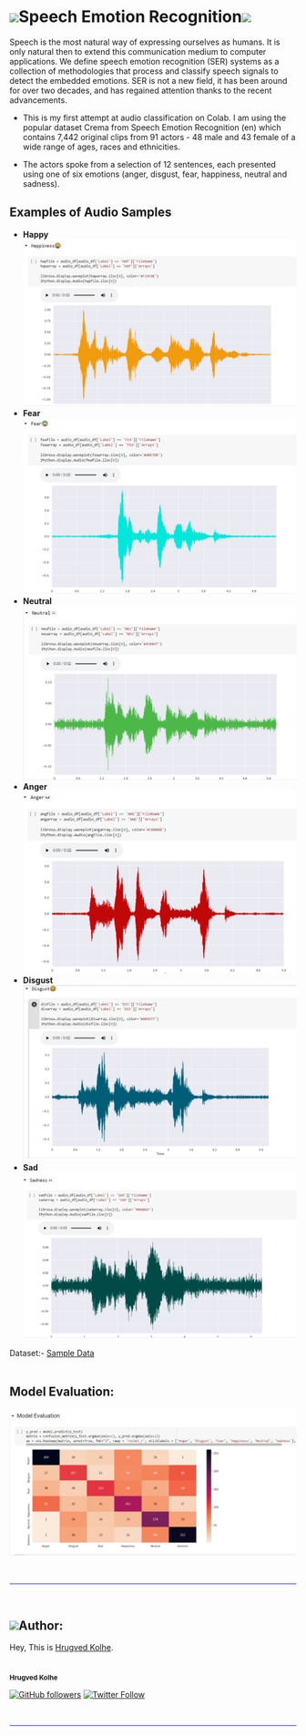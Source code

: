 # <img src="https://media.giphy.com/media/iY8CRBdQXODJSCERIr/giphy.gif" width="30px">Speech Emotion Recognition<img src="https://media.giphy.com/media/iY8CRBdQXODJSCERIr/giphy.gif" width="30px">

Speech is the most natural way of expressing ourselves as humans. It is only natural then to extend this communication medium to computer applications. We define speech emotion recognition (SER) systems as a collection of methodologies that process and classify speech signals to detect the embedded emotions. SER is not a new field, it has been around for over two decades, and has regained attention thanks to the recent advancements.

- This is my first attempt at audio classification on Colab. I am using the popular dataset Crema from Speech Emotion Recognition (en) which contains 7,442 original clips from 91 actors - 48 male and 43 female of a wide range of ages, races and ethnicities.

- The actors spoke from a selection of 12 sentences, each presented using one of six emotions (anger, disgust, fear, happiness, neutral and sadness).

## Examples of Audio Samples

- **Happy** </br>
    ![Happy Sample](https://github.com/hrugved06/Speech-Emotion-Recognition/blob/main/assets/happy.jpeg) </br>
- **Fear** </br>
    ![Fear Sample](https://github.com/hrugved06/Speech-Emotion-Recognition/blob/main/assets/fear.jpeg) </br>
- **Neutral** </br>
![Neutral Sample](https://github.com/hrugved06/Speech-Emotion-Recognition/blob/main/assets/neutral.jpeg) </br>
- **Anger** </br>
![Anger Sample](https://github.com/hrugved06/Speech-Emotion-Recognition/blob/main/assets/anger.jpeg) </br>
- **Disgust** </br>
![Disgust Sample](https://github.com/hrugved06/Speech-Emotion-Recognition/blob/main/assets/disgust.jpeg) </br>
- **Sad** </br>
![Sad Sample](https://github.com/hrugved06/Speech-Emotion-Recognition/blob/main/assets/sad.jpeg) </br>


Dataset:- [Sample Data](https://github.com/hrugved06/Speech-Emotion-Recognition/tree/main/dataset) </br> </br>

## Model Evaluation:

![Heatmap Evaluation](https://github.com/hrugved06/Speech-Emotion-Recognition/blob/main/assets/model_eval.jpeg)

</br>
<hr style="height:2px;#8080ffborder-width:0;border-radius: 5px;color:gray;background-color:#8080ff">
</br>

## <img src="https://media.giphy.com/media/iY8CRBdQXODJSCERIr/giphy.gif" width="30px">Author:

Hey, This is [Hrugved Kolhe](https://hrugved06.github.io/Portfolio-Hrugved-Kolhe/).

<a href="https://github.com/hrugved06"><img src="https://avatars.githubusercontent.com/u/59966943?s=400&u=445f4a7598547c0ecdeb22a265dd1a3dad9e297d&v=4" width="100px;" alt=""/><br /><sub><b> Hrugved Kolhe</b></sub></a>
</br>

[![GitHub followers](https://img.shields.io/github/followers/hrugved06.svg?label=Follow%20@hrugved06&style=social)](https://github.com/hrugved06)  [![Twitter Follow](https://img.shields.io/twitter/follow/HrugVed_?style=social)](https://twitter.com/HrugVed_)

</br>
<hr style="height:2px;#8080ffborder-width:0;border-radius: 5px;color:gray;background-color:#8080ff">
</br>